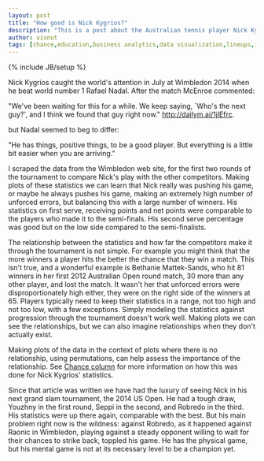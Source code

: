 ```yaml
---
layout: post
title: "How good is Nick Kygrios?"
description: "This is a post about the Australian tennis player Nick Kygrios"
author: visnut
tags: [chance,education,business analytics,data visualization,lineups,inference,scatterplot,R,XML,ggplot2,nullabor]
---
```


{% include JB/setup %}

Nick Kygrios caught the world's attention in July at Wimbledon 2014 when he beat world number 1 Rafael Nadal. 
After the match McEnroe commented: 

"We've been waiting for this for a while. We keep saying, `Who's the next guy?', and I think we found that guy right now." http://dailym.ai/1jlEfrc.

but Nadal seemed to beg to differ: 

"He has things, positive things, to be a good player. But everything is a little bit easier when you are arriving."

I scraped the data from the Wimbledon web site, for the first two rounds of the tournament to compare Nick's play with the other competitors. Making plots of these statistics we can learn that Nick really was pushing his game, or maybe he always pushes his game, making an extremely high number of unforced errors, but balancing this with a large number of winners. His statistics on first serve, receiving points and net points were comparable to the players who made it to the semi-finals. His second serve percentage was good but on the low side compared to the semi-finalists. 

The relationship between the statistics and how far the competitors make it through the tournament is not simple. For example you might think that the more winners a player hits the better the chance that they win a match. This isn't true, and a wonderful example is Bethanie Mattek-Sands, who hit 81 winners in her first 2012 Australian Open round match, 30 more than any other player, and lost the match. It wasn't her that unforced errors were disproportionately high either, they were on the right side of the winners at 65. Players typically need to keep their statistics in a range, not too high and not too low, with a few exceptions. Simply modeling the statistics against progression through the tournament doesn't work well. Making plots we can see the relationships, but we can also imagine relationships when they don't actually exist. 

Making plots of the data in the context of plots where there is no relationship, using permutations, can help assess the importance of the relationship. See [Chance column](http://chance.amstat.org/2014/09/nick-kyrgios/) for more information on how this was done for Nick Kygrios' statistics.

Since that article was written we have had the luxury of seeing Nick in his next grand slam tournament, the 2014 US Open. He had a tough draw, Youzhny in the first round, Seppi in the second, and Robredo in the third. His statistics were up there again, comparable with the best. But his main problem right now is the wildness: against Robredo, as it happened against Raonic in Wimbledon, playing against a steady opponent willing to wait for their chances to strike back, toppled his game. He has the physical game, but his mental game is not at its necessary level to be a champion yet.
